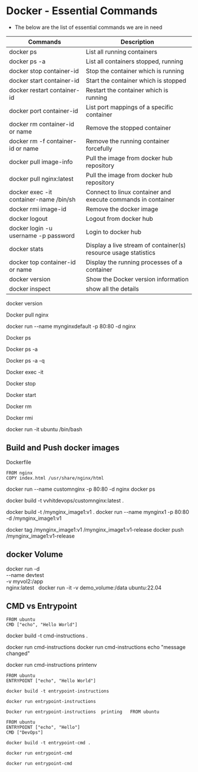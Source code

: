 # Docker - Essential Commands
- The below are the list of essential commands we are in need 

|     Commands                 |    Description                                  |
| ------------------------------- | --------------------------------------------- |
| docker ps | List all running containers |
| docker ps -a | List all containers stopped, running |
| docker stop container-id | Stop the container which is running |
| docker start container-id | Start the container which is stopped |
| docker restart container-id | Restart the container which is running |
| docker port container-id | List port mappings of a specific container |
| docker rm container-id or name | Remove the stopped container |
| docker rm -f container-id or name| Remove the running container forcefully |
| docker pull image-info | Pull the image from docker hub repository |
| docker pull nginx:latest | Pull the image from docker hub repository |
| docker exec -it container-name /bin/sh | Connect to linux container and execute commands in container |
| docker rmi image-id | Remove the docker image |
| docker logout | Logout from docker hub |
| docker login -u username -p password | Login to docker hub |
| docker stats | Display a live stream of container(s) resource usage statistics |
| docker top container-id or name | Display the running processes of a container |
| docker version | Show the Docker version information |
| docker inspect | show all the details |


docker version

Docker pull nginx 

docker run --name mynginxdefault -p 80:80 -d nginx

Docker ps 

Docker ps -a 

Docker ps -a -q 

Docker exec -it 

Docker stop 

Docker start 

Docker rm 

Docker rmi 


docker run -it  ubuntu /bin/bash 

## Build and Push docker images

Dockerfile
```
FROM nginx
COPY index.html /usr/share/nginx/html
```


docker run --name customnginx -p 80:80 -d nginx
docker ps 


docker build -t vvhitdevops/customnginx:latest .

docker build -t <your-docker-hub-id>/mynginx_image1:v1 .
docker run --name mynginx1 -p 80:80 -d <your-docker-hub-id>/mynginx_image1:v1


docker tag <your-docker-hub-id>/mynginx_image1:v1 <your-docker-hub-id>/mynginx_image1:v1-release
docker push <your-docker-hub-id>/mynginx_image1:v1-release

## docker Volume

docker run -d \
  --name devtest \
  -v myvol2:/app \
  nginx:latest   docker run -it -v demo_volume:/data ubuntu:22.04


## CMD vs Entrypoint

```
FROM ubuntu
CMD ["echo", "Hello World"]
```

docker build -t cmd-instructions .

docker run cmd-instructions
docker run cmd-instructions echo "message changed"


docker run cmd-instructions printenv

```
FROM ubuntu
ENTRYPOINT ["echo", "Hello World"]
```
```
docker build -t entrypoint-instructions
```
```
docker run entrypoint-instructions
```
```
Docker run entrypoint-instructions  printing   FROM ubuntu
```

```
FROM ubuntu
ENTRYPOINT ["echo", "Hello"]
CMD ["DevOps"]
```
```
docker build -t entrypoint-cmd .
```
```
docker run entrypoint-cmd
```

```
docker run entrypoint-cmd
```
